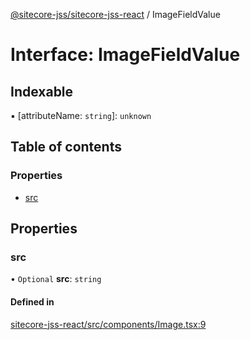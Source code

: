 [@sitecore-jss/sitecore-jss-react](../README.md) / ImageFieldValue

# Interface: ImageFieldValue

## Indexable

▪ [attributeName: `string`]: `unknown`

## Table of contents

### Properties

- [src](ImageFieldValue.md#src)

## Properties

### src

• `Optional` **src**: `string`

#### Defined in

[sitecore-jss-react/src/components/Image.tsx:9](https://github.com/Sitecore/jss/blob/cf1ffc37b/packages/sitecore-jss-react/src/components/Image.tsx#L9)
